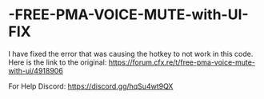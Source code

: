 # -FREE-PMA-VOICE-MUTE-with-UI-FIX

I have fixed the error that was causing the hotkey to not work in this code. 
Here is the link to the original: https://forum.cfx.re/t/free-pma-voice-mute-with-ui/4918906

For Help Discord: https://discord.gg/hqSu4wt9QX
